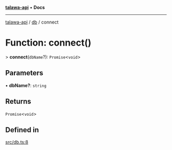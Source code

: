 [**talawa-api**](../../README.md) • **Docs**

***

[talawa-api](../../modules.md) / [db](../README.md) / connect

# Function: connect()

\> **connect**(`dbName`?): `Promise`\<`void`\>

## Parameters

• **dbName?**: `string`

## Returns

`Promise`\<`void`\>

## Defined in

[src/db.ts:8](https://github.com/PalisadoesFoundation/talawa-api/blob/c952c7a3bfd4b8b910fbae10313f5402ade5a9d4/src/db.ts#L8)
